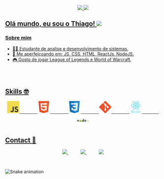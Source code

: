 <div align="center">
  <a href="https://github.com/ThiagoMendes92">
  <img height="180em" src="https://github-readme-stats.vercel.app/api?username=ThiagoMendes92&show_icons=true&theme=dracula&include_all_commits=true&count_private=true"/>
  <img height="180em" src="https://github-readme-stats.vercel.app/api/top-langs/?username=ThiagoMendes92&layout=compact&langs_count=7&theme=dracula"/>
</div>

## Olá mundo, eu sou o Thiago! <img src="https://raw.githubusercontent.com/iampavangandhi/iampavangandhi/master/gifs/Hi.gif" style="width: 5px,"></h2>

### Sobre mim

- 👨‍🎓 Estudante de analise e desenvolvimento de sistemas.
- 📜 Me aperfeiçoando em: JS, CSS, HTML, ReactJs, NodeJS.
- 🎮 Gosto de jogar League of Legends e World of Warcraft.
<br>
<br>


## Skills :nerd_face:
<p align="center">
    <img height="40" src="https://raw.githubusercontent.com/devicons/devicon/master/icons/javascript/javascript-original.svg">
    &nbsp;&nbsp;&nbsp;&nbsp;&nbsp;&nbsp;&nbsp;&nbsp;&nbsp;&nbsp;&nbsp;&nbsp;&nbsp;
    <img height="40" src="https://raw.githubusercontent.com/devicons/devicon/master/icons/html5/html5-original.svg">
    &nbsp;&nbsp;&nbsp;&nbsp;&nbsp;&nbsp;&nbsp;&nbsp;&nbsp;&nbsp;&nbsp;&nbsp;&nbsp;
    <img height="40" src="https://raw.githubusercontent.com/devicons/devicon/master/icons/css3/css3-original.svg">
    &nbsp;&nbsp;&nbsp;&nbsp;&nbsp;&nbsp;&nbsp;&nbsp;&nbsp;&nbsp;&nbsp;&nbsp;&nbsp;    
    <img height="40" src="https://raw.githubusercontent.com/devicons/devicon/master/icons/git/git-original.svg">
    &nbsp;&nbsp;&nbsp;&nbsp;&nbsp;&nbsp;&nbsp;&nbsp;&nbsp;&nbsp;&nbsp;&nbsp;&nbsp; 
    <img height="40" src="https://raw.githubusercontent.com/devicons/devicon/2ae2a900d2f041da66e950e4d48052658d850630/icons/react/react-original-wordmark.svg">
    &nbsp;&nbsp;&nbsp;&nbsp;&nbsp;&nbsp;&nbsp;&nbsp;&nbsp;&nbsp;&nbsp;&nbsp;&nbsp; 
    <img height="40" src="https://raw.githubusercontent.com/devicons/devicon/2ae2a900d2f041da66e950e4d48052658d850630/icons/nodejs/nodejs-original-wordmark.svg">
    
   
</p>

## Contact :iphone:

<p align="center">
    <a href="https://github.com/ThiagoMendes92">
        <img  src="https://img.shields.io/badge/github-%23100000.svg?&style=for-the-badge&logo=github&logoColor=white&link=mailto:https://github.com/ThiagoMendes92">
    </a>
    &nbsp;&nbsp;&nbsp;&nbsp;&nbsp;&nbsp;&nbsp;&nbsp;&nbsp;
    <a href="mailto:thiago.mendes-e@hotmail.com">
        <img src="https://img.shields.io/badge/gmail-D14836?&style=for-the-badge&logo=gmail&logoColor=white&link=mailto:thiago.mendes-e@hotmail.com">
    </a>
    &nbsp;&nbsp;&nbsp;&nbsp;&nbsp;&nbsp;&nbsp;&nbsp;&nbsp;
    <a href="https://www.linkedin.com/in/thiagomcoscrato">
        <img src="https://img.shields.io/badge/linkedin-%230077B5.svg?&style=for-the-badge&logo=linkedin&logoColor=white&link=mailto:https://www.linkedin.com/in/thiagomcoscrato/">
    </a>
</p><br>

 ![Snake animation](https://github.com/ThiagoMendes92/ThiagoMendes92/blob/output/github-contribution-grid-snake.svg)

